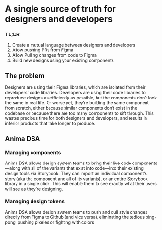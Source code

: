 # A single source of truth for designers and developers

### TL;DR
1. Create a mutual language between designers and developers
2. Allow pushing PRs from Figma
3. Allow Pulling changes from code to Figma
4. Build new designs using your existing components


## The problem
Designers are using their Figma libraries, which are isolated from their developers’ code libraries. 
Developers are using their code libraries to reproduce designs as efficiently as possible, but the components don’t look the same in real life. Or worse yet, they’re building the same component from scratch, either because similar components don’t exist in the codebase or because there are too many components to sift through.
This wastes precious time for both designers and developers, and results in inferior products that take longer to produce.


## Anima DSA
### Managing components
Anima DSA allows design system teams to bring their live code components—along with all of the variants that exist into code—into their existing design tools via Storybook. They can import an individual component’s story (aka the component and all of its variants), or an entire Storybook library in a single click. This will enable them to see exactly what their users will see as they’re designing.

### Managing design tokens
Anima DSA allows design system teams to push and pull style changes directly from Figma to Github (and vice versa), eliminating the tedious ping-pong. pushing pixeles or fighting with colors

